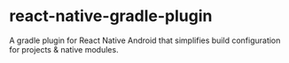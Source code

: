 # react-native-gradle-plugin
A gradle plugin for React Native Android that simplifies build configuration for projects &amp; native modules.
